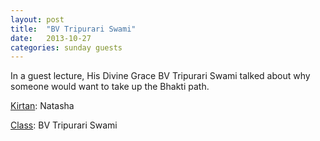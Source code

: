 ```yaml
---
layout: post
title:  "BV Tripurari Swami"
date:   2013-10-27
categories: sunday guests
---
```


In a guest lecture, His Divine Grace BV Tripurari Swami talked about why someone would want to take up the Bhakti path.

[Kirtan](https://s3.amazonaws.com/beginningbhakti/2013-10-27-BV-Tripurari-Swami/Natasha.Kirtan.mp3): Natasha

[Class](https://s3.amazonaws.com/beginningbhakti/2013-10-27-BV-Tripurari-Swami/BVTripurariSwami.mp3): BV Tripurari Swami

